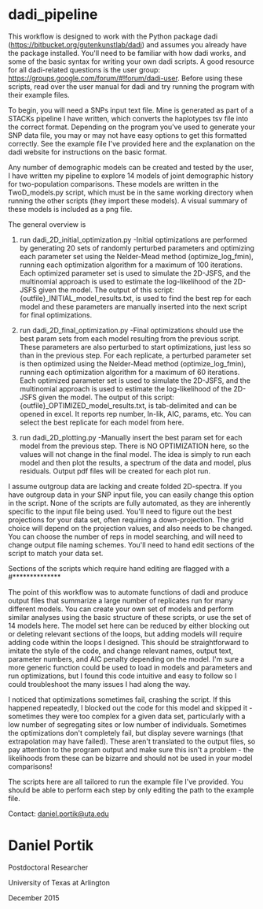 # dadi_pipeline

This workflow is designed to work with the Python package dadi (https://bitbucket.org/gutenkunstlab/dadi) and assumes you already 
have the package installed. You'll need to be familiar with how dadi works, and some of the basic syntax for writing your own 
dadi scripts. A good resource for all dadi-related questions is the user group: https://groups.google.com/forum/#!forum/dadi-user.
Before using these scripts, read over the user manual for dadi and try running the program with their example files.

To begin, you will need a SNPs input text file. Mine is generated as part of a STACKs pipeline I have written, which converts the 
haplotypes tsv file into the correct format. Depending on the program you've used to generate your SNP data file, you may or may not
have easy options to get this formatted correctly. See the example file I've provided here and the explanation on the dadi website for 
instructions on the basic format.

Any number of demographic models can be created and tested by the user, I have written my pipeline to explore 14 models of joint 
demographic history for two-population comparisons. These models are written in the TwoD_models.py script, which must be in the same
working directory when running the other scripts (they import these models). A visual summary of these models is included as a png file.

The general overview is

1. run dadi_2D_initial_optimization.py
  -Initial optimizations are performed by generating 20 sets of randomly perturbed parameters and optimizing each parameter set 
  using the Nelder-Mead method (optimize_log_fmin), running each optimization algorithm for a maximum of 100 iterations. Each 
  optimized parameter set is used to simulate the 2D-JSFS, and the multinomial approach is used to estimate the log-likelihood 
  of the 2D-JSFS given the model. The output of this script: {outfile}_INITIAL_model_results.txt, is used to find the best rep 
  for each model and these parameters are manually inserted into the next script for final optimizations.

2. run dadi_2D_final_optimization.py
  -Final optimizations should use the best param sets from each model resulting from the previous script. These parameters are also
  perturbed to start optimizations, just less so than in the previous step. For each replicate, a perturbed parameter set is then
  optimized using the Nelder-Mead method (optimize_log_fmin), running each optimization algorithm for a maximum of 60 iterations. Each 
  optimized parameter set is used to simulate the 2D-JSFS, and the multinomial approach is used to estimate the log-likelihood 
  of the 2D-JSFS given the model. The output of this script: {outfile}_OPTIMIZED_model_results.txt, is tab-delimited and can be opened in 
  excel. It reports rep number, ln-lik, AIC, params, etc. You can select the best replicate for each model from here.
  
3. run dadi_2D_plotting.py
  -Manually insert the best param set for each model from the previous step. There is NO OPTIMIZATION here, so the values will not change
  in the final model. The idea is simply to run each model and then plot the results, a spectrum of the data and model, plus residuals.
  Output pdf files will be created for each plot run.

I assume outgroup data are lacking and create folded  2D-spectra. If you have outgroup data in your SNP input file, you can easily change
this option in the script. None of the scripts are fully automated, as they are inherently specific to the input file being used.  You'll
need to figure out the best projections for your data set, often requiring a down-projection. The grid choice will depend on the
projection values, and also needs to be changed. You can choose the number of reps in model searching, and will need to change output 
file naming schemes. You'll need to hand edit sections of the script to match your data set.

Sections of the scripts which require hand editing are flagged with a #**************

The point of this workflow was to automate functions of dadi and produce output files that summarize a large number of replicates run for 
many different models. You can create your own set of models and perform similar analyses using the basic structure of these scripts, or
use the set of 14 models here. The model set here can be reduced by either blocking out or deleting relevant sections of the loops, but
adding models will require adding code within the loops I designed. This should be straightforward to imitate the style of the code, and
change relevant names, output text, parameter numbers, and AIC penalty depending on the model. I'm sure a more generic function could
be used to load in models and parameters and run optimizations, but I found this code intuitive and easy to follow so I could troubleshoot
the many issues I had along the way.

I noticed that optimizations sometimes fail, crashing the script. If this happened repeatedly, I blocked out the code for this model and 
skipped it - sometimes they were too complex for a given data set, particularly with a low number of segregating sites or low number of 
individuals. Sometimes the optimizations don't completely fail, but display severe warnings (that extrapolation may have failed). These
aren't translated to the output files, so pay attention to the program output and make sure this isn't a problem - the likelihoods from
these can be bizarre and should not be used in your model comparisons! 

The scripts here are all tailored to run the example file I've provided. You should be able to perform each step by only editing the 
path to the example file. 

Contact: daniel.portik@uta.edu

# Daniel Portik

Postdoctoral Researcher

University of Texas at Arlington

December 2015
